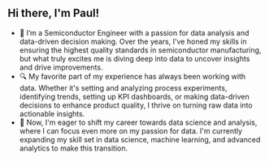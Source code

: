 ## Hi there, I'm Paul!

- 👋 I’m a Semiconductor Engineer with a passion for data analysis and data-driven decision making. Over the years, I've honed my skills in ensuring the highest quality standards in semiconductor manufacturing, but what truly excites me is diving deep into data to uncover insights and drive improvements.
- 🔍 My favorite part of my experience has always been working with data. Whether it's setting and analyzing process experiments, identifying trends, setting up KPI dashboards, or making data-driven decisions to enhance product quality, I thrive on turning raw data into actionable insights.
- 🚀 Now, I'm eager to shift my career towards data science and analysis, where I can focus even more on my passion for data. I'm currently expanding my skill set in data science, machine learning, and advanced analytics to make this transition.


